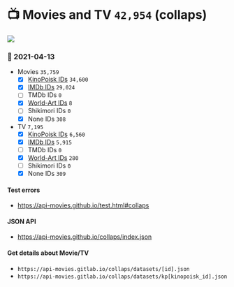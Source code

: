 # :tv: Movies and TV `42,954` (collaps)

<a href="https://API-Movies.github.io"><img src="https://API-Movies.github.io/banner.png?cache"></a>

### :date: 2021-04-13
- Movies `35,759`
  - [x] <a href="https://API-Movies.github.io/collaps/movie_kinopoisk_ids.json">KinoPoisk IDs</a> `34,600`
  - [x] <a href="https://API-Movies.github.io/collaps/movie_imdb_ids.json">IMDb IDs</a> `29,024`
  - [ ] TMDb IDs `0`
  - [x] <a href="https://API-Movies.github.io/collaps/movie_world_art_ids.json">World-Art IDs</a> `8`
  - [ ] Shikimori IDs `0`
  - [x] None IDs `308`
- TV `7,195`
  - [x] <a href="https://API-Movies.github.io/collaps/tv_kinopoisk_ids.json">KinoPoisk IDs</a> `6,560`
  - [x] <a href="https://API-Movies.github.io/collaps/tv_imdb_ids.json">IMDb IDs</a> `5,915`
  - [ ] TMDb IDs `0`
  - [x] <a href="https://API-Movies.github.io/collaps/tv_world_art_ids.json">World-Art IDs</a> `280`
  - [ ] Shikimori IDs `0`
  - [x] None IDs `309`
#### Test errors
- <a href='https://api-movies.github.io/test.html#collaps'>https://api-movies.github.io/test.html#collaps</a>
#### JSON API
- <a href='https://api-movies.github.io/collaps/index.json'>https://api-movies.github.io/collaps/index.json</a>
#### Get details about Movie/TV
- `https://api-movies.gitlab.io/collaps/datasets/[id].json`
- `https://api-movies.gitlab.io/collaps/datasets/kp[kinopoisk_id].json`
